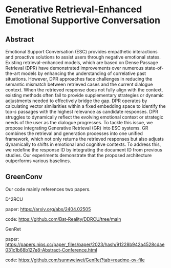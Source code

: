 # Generative Retrieval-Enhanced Emotional Supportive Conversation

## Abstract

Emotional Support Conversation (ESC) provides empathetic interactions and proactive solutions to assist users through negative emotional states. Existing retrieval-enhanced models, which are based on Dense Passage Retrieval (DPR) have demonstrated improvements over numerous state-of-the-art models by enhancing the understanding of correlative past situations. However, DPR approaches face challenges in reducing the semantic mismatch between retrieved cases and the current dialogue context. When the retrieved response does not fully align with the context, existing methods often fail to provide supplementary strategies or dynamic adjustments needed to effectively bridge the gap. DPR operates by calculating vector similarities within a fixed embedding space to identify the top-$s$ passages with the highest relevance as candidate responses. DPR struggles to dynamically reflect the evolving emotional context or strategic needs of the user as the dialogue progresses. To tackle this issue, we propose integrating Generative Retrieval (GR) into ESC systems. GR combines the retrieval and generation processes into one unified framework, which not only returns the retrieved responses but also adjusts dynamically to shifts in emotional and cognitive contexts. To address this, we redefine the response ID by integrating the document ID from previous studies. Our experiments demonstrate that the proposed architecture outperforms various baselines. 

## GreenConv

Our code mainly references two papers.

D^2RCU 

paper: https://arxiv.org/abs/2404.02505

code: https://github.com/Bat-Reality/DDRCU/tree/main


GenRet

paper: https://papers.nips.cc/paper_files/paper/2023/hash/91228b942a4528cdae031c1b68b127e8-Abstract-Conference.html

code: https://github.com/sunnweiwei/GenRet?tab=readme-ov-file